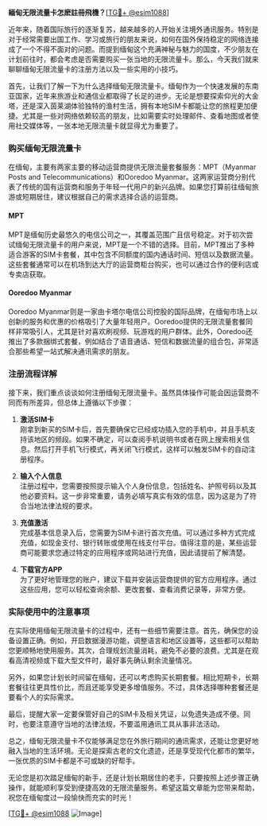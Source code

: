 **緬甸无限流量卡怎麽註冊飛機？**[[TG💪+ @esim1088](https://t.me/s/esim1088)]

近年来，随着国际旅行的逐渐复苏，越来越多的人开始关注境外通讯服务。特别是对于经常需要出国工作、学习或旅行的朋友来说，如何在国外保持稳定的网络连接成了一个不得不面对的问题。而提到缅甸这个充满神秘与魅力的国度，不少朋友在计划前往时，都会考虑是否需要购买一张当地的无限流量卡。那么，今天我们就来聊聊缅甸无限流量卡的注册方法以及一些实用的小技巧。

首先，让我们了解一下为什么选择缅甸无限流量卡。缅甸作为一个快速发展的东南亚国家，近年来旅游业和通信业都取得了长足的进步。无论是想要探索仰光的大金塔，还是深入茵莱湖体验独特的渔村生活，拥有本地SIM卡都能让您的旅程更加便捷。尤其是一些对网络依赖较高的朋友，比如需要实时处理邮件、查看地图或者使用社交媒体等，一张本地无限流量卡就显得尤为重要了。

### 购买缅甸无限流量卡

在缅甸，主要有两家主要的移动运营商提供无限流量套餐服务：MPT（Myanmar Posts and Telecommunications）和Ooredoo Myanmar。这两家运营商分别代表了传统的国有运营商和服务于年轻一代用户的新兴品牌。如果您打算前往缅甸旅游或短期居住，建议根据自己的需求选择合适的运营商。

#### MPT
MPT是缅甸历史最悠久的电信公司之一，其覆盖范围广且信号稳定。对于初次尝试缅甸无限流量卡的用户来说，MPT是一个不错的选择。目前，MPT推出了多种适合游客的SIM卡套餐，其中包含不同额度的国内通话时间、短信以及数据流量。这些套餐通常可以在机场到达大厅的运营商柜台购买，也可以通过合作的便利店或专卖店获取。

#### Ooredoo Myanmar
Ooredoo Myanmar则是一家由卡塔尔电信公司控股的国际品牌，在缅甸市场上以创新的服务和优惠的价格吸引了大量年轻用户。Ooredoo提供的无限流量套餐同样非常吸引人，尤其是针对喜欢刷视频、玩游戏的用户群体。此外，Ooredoo还推出了多款捆绑式套餐，例如结合了语音通话、短信和数据流量的组合包，非常适合那些希望一站式解决通讯需求的朋友。

### 注册流程详解

接下来，我们重点谈谈如何注册缅甸无限流量卡。虽然具体操作可能会因运营商不同而有所差异，但总体上遵循以下步骤：

1. **激活SIM卡**  
   刚拿到新买的SIM卡后，首先要确保它已经成功插入您的手机中，并且手机支持该地区的频段。如果不确定，可以查阅手机说明书或者在网上搜索相关信息。然后打开手机飞行模式，再关闭飞行模式，这样可以触发SIM卡的自动注册程序。

2. **输入个人信息**  
   注册过程中，您需要按照提示输入个人身份信息，包括姓名、护照号码以及其他必要资料。这一步非常重要，请务必填写真实有效的信息，因为这是为了符合当地法律法规的要求。

3. **充值激活**  
   完成基本信息录入后，您需要为SIM卡进行首次充值。可以通过多种方式完成充值，如现金支付、银行转账或使用在线支付平台。值得注意的是，某些运营商可能要求您通过特定的应用程序或网站进行充值，因此请提前了解清楚。

4. **下载官方APP**  
   为了更好地管理您的账户，建议下载并安装运营商提供的官方应用程序。通过这些应用，您可以轻松查询余额、更改套餐、查看消费记录等，非常方便。

### 实际使用中的注意事项

在实际使用缅甸无限流量卡的过程中，还有一些细节需要注意。首先，确保您的设备设置正确。例如，开启数据漫游功能，调整语言和地区设置等，这些都可以帮助您更顺畅地使用服务。其次，合理规划流量消耗，避免不必要的浪费。尤其是在观看高清视频或下载大型文件时，最好事先确认剩余流量情况。

另外，如果您计划长时间留在缅甸，还可以考虑购买长期套餐。相比短期卡，长期套餐往往更具性价比，而且还能享受更多增值服务。不过，具体选择哪种套餐还是要看个人的实际需求。

最后，提醒大家一定要保管好自己的SIM卡及相关凭证，以免遗失造成不便。同时，也要注意遵守当地的法律法规，不要滥用通讯工具从事非法活动。

总之，缅甸无限流量卡不仅能够满足您在外旅行期间的通讯需求，还能让您更好地融入当地的生活环境。无论是探索古老的文化遗迹，还是享受现代化都市的繁华，一张优质的SIM卡都是不可或缺的好帮手。

无论您是初次踏足缅甸的新手，还是计划长期居住的老手，只要按照上述步骤正确操作，就能顺利享受到便捷高效的无限流量服务。希望这篇文章能为您带来帮助，祝您在缅甸度过一段愉快而充实的时光！

[[TG💪+ @esim1088](https://t.me/s/esim1088) ![Image](https://i.postimg.cc/4NQfJmqS/Snipaste-2025-05-13-00-14-12.png)]